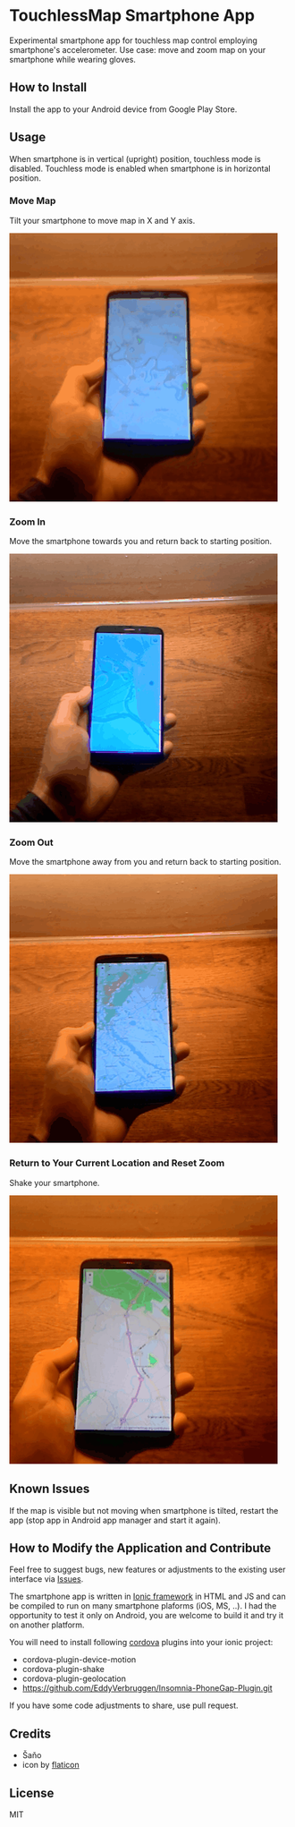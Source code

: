 # TouchlessMap Smartphone App

Experimental smartphone app for touchless map control employing smartphone's accelerometer.
Use case: move and zoom map on your smartphone while wearing gloves.

## How to Install

Install the app to your Android device from Google Play Store.

## Usage

When smartphone is in vertical (upright) position, touchless mode is disabled.
Touchless mode is enabled when smartphone is in horizontal position.

### Move Map

Tilt your smartphone to move map in X and Y axis.

<img src="https://github.com/petervojtek/touchless-map/raw/master/videos/move.gif"></img>

### Zoom In

Move the smartphone towards you and return back to starting position.

<img src="https://github.com/petervojtek/touchless-map/raw/master/videos/zoom-in.gif"></img>

### Zoom Out

Move the smartphone away from you and return back to starting position.

<img src="https://github.com/petervojtek/touchless-map/raw/master/videos/zoom-out.gif"></img>

### Return to Your Current Location and Reset Zoom

Shake your smartphone.

<img src="https://github.com/petervojtek/touchless-map/raw/master/videos/shake.gif"></img>

## Known Issues

If the map is visible but not moving when smartphone is tilted, restart the app (stop app in Android app manager and start it again).

## How to Modify the Application and Contribute

Feel free to suggest bugs, new features or adjustments to the existing user interface via [Issues](https://github.com/petervojtek/touchless-map/issues).

The smartphone app is written in [Ionic framework](ionicframework.com) in HTML and JS and can be compiled to run on many smartphone plaforms (iOS, MS, ..). I had the opportunity to test it only on Android, you are welcome to build it and try it on another platform.

You will need to install  following [cordova](https://cordova.apache.org/) plugins into your ionic project:
* cordova-plugin-device-motion
* cordova-plugin-shake
* cordova-plugin-geolocation
* https://github.com/EddyVerbruggen/Insomnia-PhoneGap-Plugin.git

If you have some code adjustments to share, use pull request.

## Credits

* Šaňo
* icon by [flaticon](http://www.flaticon.com/)

## License

MIT

